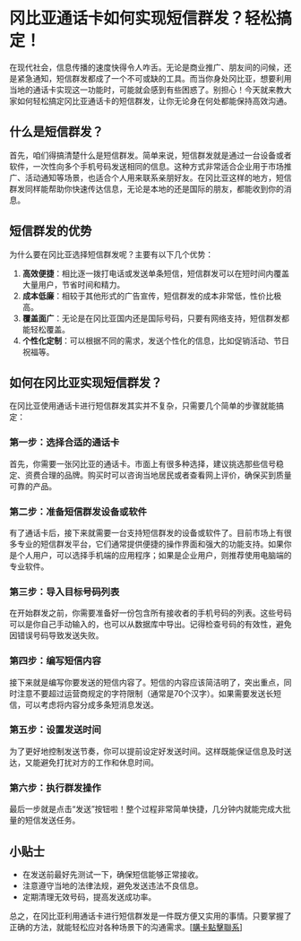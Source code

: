 # 冈比亚通话卡如何实现短信群发？轻松搞定！

在现代社会，信息传播的速度快得令人咋舌。无论是商业推广、朋友间的问候，还是紧急通知，短信群发都成了一个不可或缺的工具。而当你身处冈比亚，想要利用当地的通话卡实现这一功能时，可能就会感到有些困惑了。别担心！今天就来教大家如何轻松搞定冈比亚通话卡的短信群发，让你无论身在何处都能保持高效沟通。

## 什么是短信群发？

首先，咱们得搞清楚什么是短信群发。简单来说，短信群发就是通过一台设备或者软件，一次性向多个手机号码发送相同的信息。这种方式非常适合企业用于市场推广、活动通知等场景，也适合个人用来联系亲朋好友。在冈比亚这样的地方，短信群发同样能帮助你快速传达信息，无论是本地的还是国际的朋友，都能收到你的消息。

## 短信群发的优势

为什么要在冈比亚选择短信群发呢？主要有以下几个优势：

1. **高效便捷**：相比逐一拨打电话或发送单条短信，短信群发可以在短时间内覆盖大量用户，节省时间和精力。
2. **成本低廉**：相较于其他形式的广告宣传，短信群发的成本非常低，性价比极高。
3. **覆盖面广**：无论是在冈比亚国内还是国际号码，只要有网络支持，短信群发都能轻松覆盖。
4. **个性化定制**：可以根据不同的需求，发送个性化的信息，比如促销活动、节日祝福等。

## 如何在冈比亚实现短信群发？

在冈比亚使用通话卡进行短信群发其实并不复杂，只需要几个简单的步骤就能搞定：

### 第一步：选择合适的通话卡

首先，你需要一张冈比亚的通话卡。市面上有很多种选择，建议挑选那些信号稳定、资费合理的品牌。购买时可以咨询当地居民或者查看网上评价，确保买到质量可靠的产品。

### 第二步：准备短信群发设备或软件

有了通话卡后，接下来就需要一台支持短信群发的设备或软件了。目前市场上有很多专业的短信群发平台，它们通常提供便捷的操作界面和强大的功能支持。如果你是个人用户，可以选择手机端的应用程序；如果是企业用户，则推荐使用电脑端的专业软件。

### 第三步：导入目标号码列表

在开始群发之前，你需要准备好一份包含所有接收者的手机号码的列表。这些号码可以是你自己手动输入的，也可以从数据库中导出。记得检查号码的有效性，避免因错误号码导致发送失败。

### 第四步：编写短信内容

接下来就是编写你要发送的短信内容了。短信的内容应该简洁明了，突出重点，同时注意不要超过运营商规定的字符限制（通常是70个汉字）。如果需要发送长短信，可以考虑将内容分成多条短消息发送。

### 第五步：设置发送时间

为了更好地控制发送节奏，你可以提前设定好发送时间。这样既能保证信息及时送达，又能避免打扰对方的工作和休息时间。

### 第六步：执行群发操作

最后一步就是点击“发送”按钮啦！整个过程非常简单快捷，几分钟内就能完成大批量的短信发送任务。

## 小贴士

- 在发送前最好先测试一下，确保短信能够正常接收。
- 注意遵守当地的法律法规，避免发送违法不良信息。
- 定期清理无效号码，提高发送成功率。

总之，在冈比亚利用通话卡进行短信群发是一件既方便又实用的事情。只要掌握了正确的方法，就能轻松应对各种场景下的沟通需求。[[購卡點擊聯系](https://t.me/s/esim1088)]